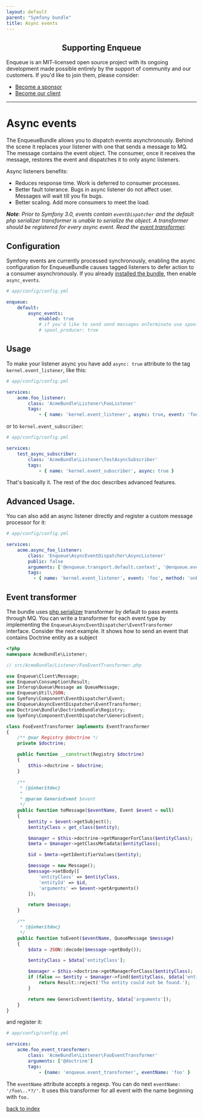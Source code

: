```yaml
---
layout: default
parent: "Symfony bundle"
title: Async events
---
```

<h2 align="center">Supporting Enqueue</h2>

Enqueue is an MIT-licensed open source project with its ongoing development made possible entirely by the support of community and our customers. If you'd like to join them, please consider:

- [Become a sponsor](https://www.patreon.com/makasim)
- [Become our client](http://forma-pro.com/)

---

# Async events

The EnqueueBundle allows you to dispatch events asynchronously.
Behind the scene it replaces your listener with one that sends a message to MQ.
The message contains the event object.
The consumer, once it receives the message, restores the event and dispatches it to only async listeners.

Async listeners benefits:

* Reduces response time. Work is deferred to consumer processes.
* Better fault tolerance. Bugs in async listener do not affect user. Messages will wait till you fix bugs.
* Better scaling. Add more consumers to meet the load.

_**Note**: Prior to Symfony 3.0, events contain `eventDispatcher` and the default php serializer transformer is unable to serialize the object. A transformer should be registered for every async event. Read the [event transformer](#event-transformer)._

## Configuration

Symfony events are currently processed synchronously, enabling the async configuration for EnqueueBundle causes tagged listeners to defer action to a consumer asynchronously.
If you already [installed the bundle](quick_tour.md#install), then enable `async_events`.

```yaml
# app/config/config.yml

enqueue:
    default:
        async_events:
            enabled: true
            # if you'd like to send send messages onTerminate use spool_producer (it further reduces response time):
            # spool_producer: true
```

## Usage

To make your listener async you have add `async: true` attribute to the tag `kernel.event_listener`, like this:

```yaml
# app/config/config.yml

services:
    acme.foo_listener:
        class: 'AcmeBundle\Listener\FooListener'
        tags:
            - { name: 'kernel.event_listener', async: true, event: 'foo', method: 'onEvent' }
```

or to `kernel.event_subscriber`:

```yaml
# app/config/config.yml

services:
    test_async_subscriber:
        class: 'AcmeBundle\Listener\TestAsyncSubscriber'
        tags:
            - { name: 'kernel.event_subscriber', async: true }
```

That's basically it. The rest of the doc describes advanced features.

## Advanced Usage.

You can also add an async listener directly and register a custom message processor for it:

```yaml
# app/config/config.yml

services:
    acme.async_foo_listener:
        class: 'Enqueue\AsyncEventDispatcher\AsyncListener'
        public: false
        arguments: ['@enqueue.transport.default.context', '@enqueue.events.registry', 'a_queue_name']
        tags:
          - { name: 'kernel.event_listener', event: 'foo', method: 'onEvent' }
```


## Event transformer

The bundle uses [php serializer](https://github.com/php-enqueue/enqueue-dev/blob/master/pkg/enqueue-bundle/Events/PhpSerializerEventTransformer.php) transformer by default to pass events through MQ.
You can write a transformer for each event type by implementing the `Enqueue\AsyncEventDispatcher\EventTransformer` interface.
Consider the next example. It shows how to send an event that contains Doctrine entity as a subject

```php
<?php
namespace AcmeBundle\Listener;

// src/AcmeBundle/Listener/FooEventTransformer.php

use Enqueue\Client\Message;
use Enqueue\Consumption\Result;
use Interop\Queue\Message as QueueMessage;
use Enqueue\Util\JSON;
use Symfony\Component\EventDispatcher\Event;
use Enqueue\AsyncEventDispatcher\EventTransformer;
use Doctrine\Bundle\DoctrineBundle\Registry;
use Symfony\Component\EventDispatcher\GenericEvent;

class FooEventTransformer implements EventTransformer
{
    /** @var Registry @doctrine */
    private $doctrine;

    public function __construct(Registry $doctrine)
    {
        $this->doctrine = $doctrine;
    }

    /**
     * {@inheritdoc}
     *
     * @param GenericEvent $event
     */
    public function toMessage($eventName, Event $event = null)
    {
        $entity = $event->getSubject();
        $entityClass = get_class($entity);

        $manager = $this->doctrine->getManagerForClass($entityClass);
        $meta = $manager->getClassMetadata($entityClass);

        $id = $meta->getIdentifierValues($entity);

        $message = new Message();
        $message->setBody([
            'entityClass' => $entityClass,
            'entityId' => $id,
            'arguments' => $event->getArguments()
        ]);

        return $message;
    }

    /**
     * {@inheritdoc}
     */
    public function toEvent($eventName, QueueMessage $message)
    {
        $data = JSON::decode($message->getBody());

        $entityClass = $data['entityClass'];

        $manager = $this->doctrine->getManagerForClass($entityClass);
        if (false == $entity = $manager->find($entityClass, $data['entityId'])) {
            return Result::reject('The entity could not be found.');
        }

        return new GenericEvent($entity, $data['arguments']);
    }
}
```

and register it:

```yaml
# app/config/config.yml

services:
    acme.foo_event_transformer:
        class: 'AcmeBundle\Listener\FooEventTransformer'
        arguments: ['@doctrine']
        tags:
            - {name: 'enqueue.event_transformer', eventName: 'foo' }
```

The `eventName` attribute accepts a regexp. You can do next `eventName: '/foo\..*?/'`.
It uses this transformer for all event with the name beginning with `foo.`

[back to index](../index.md)
